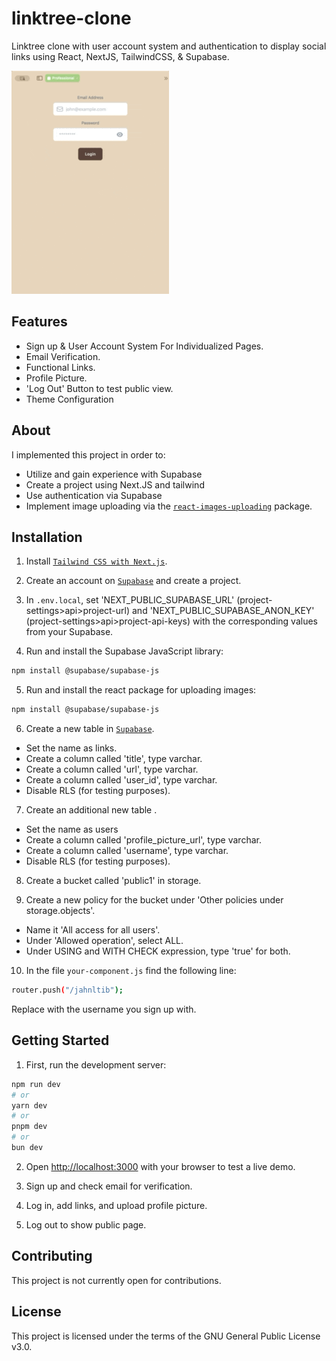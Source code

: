 # linktree-clone 

Linktree clone with user account system and authentication to display social links using React, NextJS, TailwindCSS, & Supabase.

![Demo](images/demo.gif)

## Features 
- Sign up & User Account System For Individualized Pages.
- Email Verification.
- Functional Links.
- Profile Picture.
- 'Log Out' Button to test public view.
- Theme Configuration

## About 

I implemented this project in order to:
- Utilize and gain experience with Supabase
- Create a project using Next.JS and tailwind
- Use authentication via Supabase 
- Implement image uploading via the [`react-images-uploading`](https://www.npmjs.com/package/react-images-uploading) package.

## Installation 

1. Install [`Tailwind CSS with Next.js`](https://tailwindcss.com/docs/guides/nextjs).

2. Create an account on [`Supabase`](https://supabase.com) and create a project.

3. In `.env.local`, set 'NEXT_PUBLIC_SUPABASE_URL' (project-settings>api>project-url) and 'NEXT_PUBLIC_SUPABASE_ANON_KEY' (project-settings>api>project-api-keys) with the corresponding values from your Supabase.

4. Run and install the Supabase JavaScript library:
```bash
npm install @supabase/supabase-js
```

5. Run and install the react package for uploading images: 
```bash
npm install @supabase/supabase-js
```

6. Create a new table in [`Supabase`](https://supabase.com).
- Set the name as links.
- Create a column called 'title', type varchar.
- Create a column called 'url', type varchar.
- Create a column called 'user_id', type varchar.
- Disable RLS (for testing purposes).

7. Create an additional new table .
- Set the name as users
- Create a column called 'profile_picture_url', type varchar.
- Create a column called 'username', type varchar.
- Disable RLS (for testing purposes).

8. Create a bucket called 'public1' in storage.

9. Create a new policy for the bucket under 'Other policies under storage.objects'.
- Name it 'All access for all users'.
- Under 'Allowed operation', select ALL.
- Under USING and WITH CHECK expression, type 'true' for both.

10. In the file `your-component.js` find the following line:
```Bash
router.push("/jahnltib");
```
Replace with the username you sign up with.


## Getting Started 

1. First, run the development server:

```bash
npm run dev
# or
yarn dev
# or
pnpm dev
# or
bun dev
```

2. Open [http://localhost:3000](http://localhost:3000) with your browser to test a live demo.

3. Sign up and check email for verification.

4. Log in, add links, and upload profile picture.

5. Log out to show public page.

## Contributing 

This project is not currently open for contributions.

## License 

This project is licensed under the terms of the GNU General Public License v3.0.
